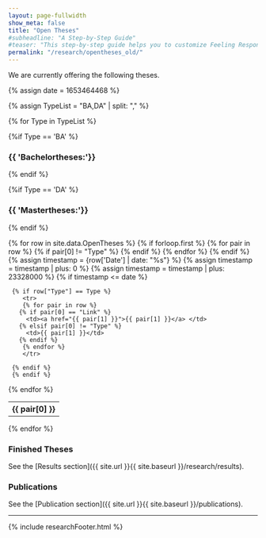 ```yaml
---
layout: page-fullwidth
show_meta: false
title: "Open Theses"
#subheadline: "A Step-by-Step Guide"
#teaser: "This step-by-step guide helps you to customize Feeling Responsive to your needs."
permalink: "/research/opentheses_old/"
---
```

We are currently offering the following theses.

{% assign date = 1653464468 %}

{% assign TypeList = "BA,DA" | split: "," %}

{% for Type in TypeList %}


{%if Type == 'BA' %}
### {{ 'Bachelortheses:'}}
{% endif %}

{%if Type == 'DA' %}
### {{ 'Mastertheses:'}}
{% endif %}

<table>
  {% for row in site.data.OpenTheses %}
     {% if forloop.first %}
	<tr>
	{% for pair in row %}
	   {% if pair[0] != "Type" %}
	      <th>{{ pair[0] }}</th>
	   {% endif %}
        {% endfor %}
	</tr>
     {% endif %}
     {% assign timestamp = {row['Date'] | date: "%s"} %}
     {% assign timestamp = timestamp | plus: 0 %}
     {% assign timestamp = timestamp | plus: 23328000 %}
     {% if timestamp <= date %}

     {% if row["Type"] == Type %}
        <tr>
        {% for pair in row %}
	   {% if pair[0] == "Link" %}
	   	 <td><a href="{{ pair[1] }}">{{ pair[1] }}</a> </td>
	   {% elsif pair[0] != "Type" %}
	   	 <td>{{ pair[1] }}</td>
	   {% endif %}
        {% endfor %}
        </tr>

     {% endif %}
     {% endif %}
  {% endfor %}
  
</table>
{% endfor %}

### Finished Theses

See the [Results section]({{ site.url }}{{ site.baseurl }}/research/results).

### Publications

See the [Publication section]({{ site.url }}{{ site.baseurl }}/publications).

---

{% include researchFooter.html %}
